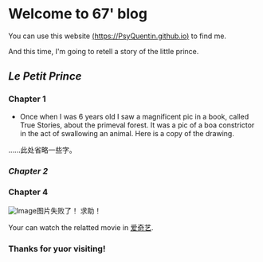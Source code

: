 # Welcome to 67' blog

You can use this website [(https://PsyQuentin.github.io)](https://PsyQuentin.github.io) to find me.

And this time, I'm going to retell a story of the little prince.

## _Le Petit Prince_

### Chapter 1

- Once when I was 6 years old I saw a magnificent pic in a book, called True Stories, about the primeval forest. It was a pic of a boa constrictor in the act of swallowing an animal. Here is a copy of the drawing.

......此处省略一些字。

### _**Chapter 2**_

### __Chapter 4__

![Image](1.jpg)图片失败了！ 求助！

Your can watch the relatted movie in [爱奇艺](http://www.iqiyi.com/v_19rrkcwuls.html). 

### Thanks for yuor visiting!
